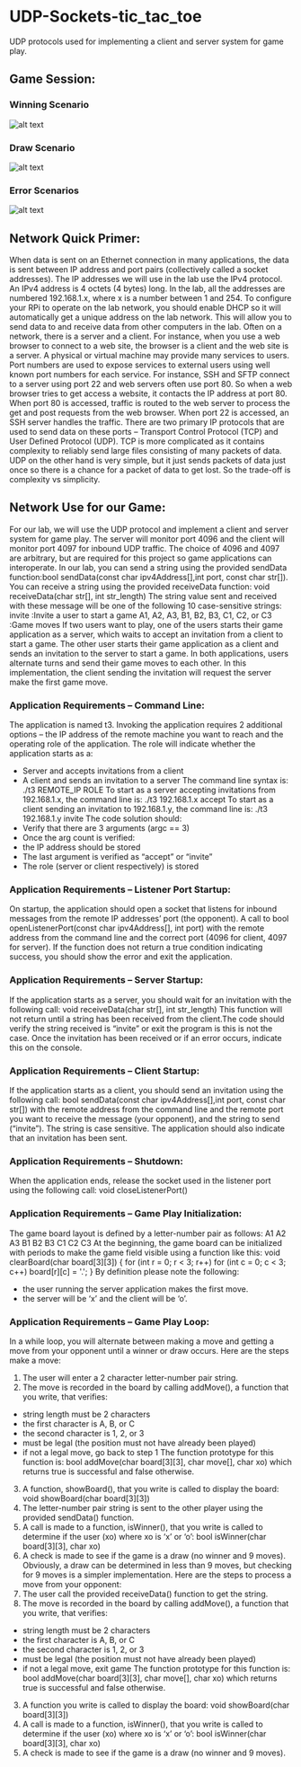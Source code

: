 # UDP-Sockets-tic_tac_toe
UDP protocols used for implementing a client and server system for game play.

## Game Session:
### Winning Scenario
![alt text](https://github.com/Akshat-Rathore/UDP-Sockets-tic_tac_toe/blob/main/Game-Session/won.jpeg)
### Draw Scenario
![alt text](https://github.com/Akshat-Rathore/UDP-Sockets-tic_tac_toe/blob/main/Game-Session/draw.jpeg)
### Error Scenarios
![alt text](https://github.com/Akshat-Rathore/UDP-Sockets-tic_tac_toe/blob/main/Game-Session/errors.jpeg)
## Network Quick Primer:
When data is sent on an Ethernet connection in many applications, the data
is sent between IP address and port pairs (collectively called a socket
addresses).
The IP addresses we will use in the lab use the IPv4 protocol. An IPv4 address is 4 octets (4 bytes) long. In the lab, all the addresses are numbered 
192.168.1.x, where x is a number between 1 and 254. To configure your RPi to operate on the lab network, you should enable DHCP so it will automatically get a unique address on the lab network. This will allow you to send data to and receive data from other computers in the lab. Often on a network, there is a server and a client. For instance, when you use a web browser to connect to a web site, the browser is a client and the web site is a server. A physical or virtual machine may provide many services to users. Port numbers are used to expose services to external users using well known port numbers for each service. For instance, SSH and SFTP connect to a server using port 22 and web servers often use port 80. So when a web browser tries to get access a website, it contacts the IP address at port 80. When port 80 is accessed, traffic is routed to the web server to process the get and post requests from the web browser. When port 22 is accessed, an SSH server handles the traffic. There are two primary IP protocols that are used to send data on these ports – Transport Control Protocol (TCP) and User Defined Protocol (UDP). TCP is more complicated as it contains complexity to reliably send large files consisting of many packets of data. UDP on the other hand is very simple, but it just sends packets of data just once so there is a chance for a packet of
data to get lost. So the trade-off is complexity vs simplicity.

## Network Use for our Game:
For our lab, we will use the UDP protocol and implement a client and server system for game play. The server will monitor port 4096 and the client will
monitor port 4097 for inbound UDP traffic. The choice of 4096 and 4097 are arbitrary, but are required for this project so game applications can interoperate.
In our lab, you can send a string using the provided sendData function:bool sendData(const char ipv4Address[],int port, const char str[]). You can receive a string using the provided receiveData function: void receiveData(char str[], int str_length)
The string value sent and received with these message will be one of the following 10 case-sensitive strings:
invite :Invite a user to start a game
A1, A2, A3, B1, B2, B3, C1, C2, or C3 :Game moves
If two users want to play, one of the users starts their game application as a server, which waits to accept an invitation from a client to start a game. The
other user starts their game application as a client and sends an invitation to the server to start a game. In both applications, users alternate turns and
send their game moves to each other. In this implementation, the client sending the invitation will request the server make the first game move.

### Application Requirements – Command Line:
The application is named t3. Invoking the application requires 2 additional options – the IP address of the remote machine you want to reach and the
operating role of the application. The role will indicate whether the application starts as a:
- Server and accepts invitations from a client
- A client and sends an invitation to a server
The command line syntax is:
./t3 REMOTE_IP ROLE
To start as a server accepting invitations from 192.168.1.x, the command line is:
./t3 192.168.1.x accept
To start as a client sending an invitation to 192.168.1.y, the command line is:
./t3 192.168.1.y invite
The code solution should:
- Verify that there are 3 arguments (argc == 3)
- Once the arg count is verified:
- the IP address should be stored
- The last argument is verified as “accept” or “invite”
- The role (server or client respectively) is stored
### Application Requirements – Listener Port Startup:
On startup, the application should open a socket that listens for inbound messages from the remote IP addresses’ port (the opponent). A call to
bool openListenerPort(const char ipv4Address[], int port) with the remote address from the command line and the correct port (4096
for client, 4097 for server). If the function does not return a true condition indicating success, you should show the error and exit the application.
### Application Requirements – Server Startup:
If the application starts as a server, you should wait for an invitation with the following call:
void receiveData(char str[], int str_length)
This function will not return until a string has been received from the client.The code should verify the string received is “invite” or exit the program is this is not the case. Once the invitation has been received or if an error occurs, indicate this on the console.
### Application Requirements – Client Startup:
If the application starts as a client, you should send an invitation using the following call:
bool sendData(const char ipv4Address[],int port, const char str[])  with the remote address from the command line and the remote port you want to receive the message (your opponent), and the string to send (“invite”). The string is case sensitive.
The application should also indicate that an invitation has been sent.
### Application Requirements – Shutdown:
When the application ends, release the socket used in the listener port using the following call:
void closeListenerPort()
### Application Requirements – Game Play Initialization:
The game board layout is defined by a letter-number pair as follows:
A1 A2 A3
B1 B2 B3
C1 C2 C3
At the beginning, the game board can be initialized with periods to make the game field visible using a function like this:
void clearBoard(char board[3][3])
{
    for (int r = 0; r < 3; r++)
        for (int c = 0; c < 3; c++)
            board[r][c] = '.';
}
By definition please note the following:
- the user running the server application makes the first move.
- the server will be ‘x’ and the client will be ‘o’.
### Application Requirements – Game Play Loop:
In a while loop, you will alternate between making a move and getting a move from your opponent until a winner or draw occurs.
Here are the steps make a move:
1. The user will enter a 2 character letter-number pair string.
2. The move is recorded in the board by calling addMove(), a function that
you write, that verifies:
- string length must be 2 characters
- the first character is A, B, or C
- the second character is 1, 2, or 3
- must be legal (the position must not have already been played)
- if not a legal move, go back to step 1
The function prototype for this function is:
bool addMove(char board[3][3], char move[], char xo) which returns true is successful and false otherwise.
3. A function, showBoard(), that you write is called to display the board:
void showBoard(char board[3][3])
4. The letter-number pair string is sent to the other player using the provided sendData() function.
5. A call is made to a function, isWinner(), that you write is called to determine if the user (xo) where xo is ‘x’ or ‘o’:
bool isWinner(char board[3][3], char xo)
6. A check is made to see if the game is a draw (no winner and 9 moves). Obviously, a draw can be determined in less than 9 moves, but checking for 9 moves is a simpler implementation.
Here are the steps to process a move from your opponent:
1. The user call the provided receiveData() function to get the string.
2. The move is recorded in the board by calling addMove(), a function that you write, that verifies:
- string length must be 2 characters
- the first character is A, B, or C
- the second character is 1, 2, or 3
- must be legal (the position must not have already been played)
- if not a legal move, exit game
The function prototype for this function is:
bool addMove(char board[3][3], char move[], char xo) which returns true is successful and false otherwise.
3. A function you write is called to display the board:
void showBoard(char board[3][3])
4. A call is made to a function, isWinner(), that you write is called to determine if the user (xo) where xo is ‘x’ or ‘o’:
bool isWinner(char board[3][3], char xo)
5. A check is made to see if the game is a draw (no winner and 9 moves).









